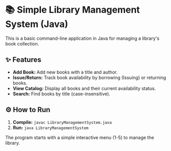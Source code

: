 # 📚 Simple Library Management System (Java)

This is a basic command-line application in Java for managing a library's book collection.

## ✨ Features

* **Add Book:** Add new books with a title and author.
* **Issue/Return:** Track book availability by borrowing (Issuing) or returning books.
* **View Catalog:** Display all books and their current availability status.
* **Search:** Find books by title (case-insensitive).

## ⚙️ How to Run

1.  **Compile:** `javac LibraryManagementSystem.java`
2.  **Run:** `java LibraryManagementSystem`

The program starts with a simple interactive menu (1-5) to manage the library.
